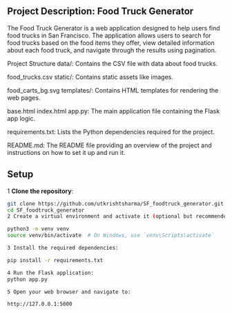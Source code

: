 
## Project Description: Food Truck Generator
The Food Truck Generator is a web application designed to help users find food trucks in San Francisco. The application allows users to search for food trucks based on the food items they offer, view detailed information about each food truck, and navigate through the results using pagination.

Project Structure
data/: Contains the CSV file with data about food trucks.

food_trucks.csv
static/: Contains static assets like images.

food_carts_bg.svg
templates/: Contains HTML templates for rendering the web pages.

base.html
index.html
app.py: The main application file containing the Flask app logic.

requirements.txt: Lists the Python dependencies required for the project.

README.md: The README file providing an overview of the project and instructions on how to set it up and run it.


## Setup

1 **Clone the repository**:
   ```bash
   git clone https://github.com/utkrishtsharma/SF_foodtruck_generator.git
   cd SF_foodtruck_generator
2 Create a virtual environment and activate it (optional but recommended):

python3 -m venv venv
source venv/bin/activate  # On Windows, use `venv\Scripts\activate`

3 Install the required dependencies:

pip install -r requirements.txt

4 Run the Flask application:
python app.py

5 Open your web browser and navigate to:

http://127.0.0.1:5000
     
